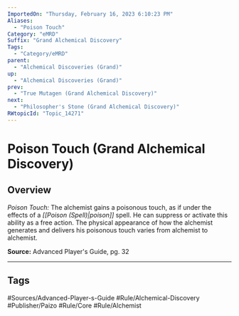 ```yaml
---
ImportedOn: "Thursday, February 16, 2023 6:10:23 PM"
Aliases:
  - "Poison Touch"
Category: "eMRD"
Suffix: "Grand Alchemical Discovery"
Tags:
  - "Category/eMRD"
parent:
  - "Alchemical Discoveries (Grand)"
up:
  - "Alchemical Discoveries (Grand)"
prev:
  - "True Mutagen (Grand Alchemical Discovery)"
next:
  - "Philosopher's Stone (Grand Alchemical Discovery)"
RWtopicId: "Topic_14271"
---
```

# Poison Touch (Grand Alchemical Discovery)
## Overview
*Poison Touch:* The alchemist gains a poisonous touch, as if under the effects of a *[[Poison (Spell)|poison]]* spell. He can suppress or activate this ability as a free action. The physical appearance of how the alchemist generates and delivers his poisonous touch varies from alchemist to alchemist.

**Source:** Advanced Player's Guide, pg. 32


---
## Tags
#Sources/Advanced-Player-s-Guide #Rule/Alchemical-Discovery #Publisher/Paizo #Rule/Core #Rule/Alchemist

